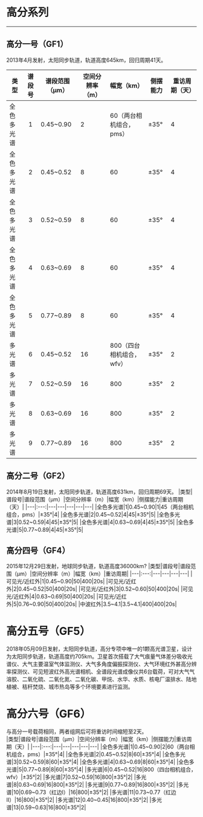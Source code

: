 
# 高分系列

---
##  高分一号（GF1）  

2013年4月发射，太阳同步轨道，轨道高度645km，回归周期41天。  

|类型|谱段号|谱段范围（μm）|空间分辨率（m）|幅宽（km）|侧摆能力|重访周期（天）|
|---|:---:|---|---|---|---|---|
|全色多光谱|1|0.45~0.90|2|60（两台相机组合，pms）|±35°|4|
|全色多光谱|2|0.45~0.52|8|60|±35°|4|
|全色多光谱|3|0.52~0.59|8|60|±35°|4|
|全色多光谱|4|0.63~0.69|8|60|±35°|4|
|全色多光谱|5|0.77~0.89|8|60|±35°|4|
|多光谱|6|0.45~0.52|16|800（四台相机组合，wfv）|±35°|2|
|多光谱|7|0.52~0.59|16|800|±35°|2| 
|多光谱|8|0.63~0.69|16|800|±35°|2| 
|多光谱|9|0.77~0.89|16|800|±35°|2| 

## 高分二号（GF2）  

2014年8月19日发射，太阳同步轨道，轨道高度631km，回归周期69天。 
|类型|谱段号|谱段范围（μm）|空间分辨率（m）|幅宽（km）|侧摆能力|重访周期（天）|
|---|:---:|---|---|---|---|---|
|全色多光谱|1|0.45~0.90|1|45（两台相机组合，pms）|±35°|4|
|全色多光谱|2|0.45~0.52|4|45|±35°|5|
|全色多光谱|3|0.52~0.59|4|45|±35°|5|
|全色多光谱|4|0.63~0.69|4|45|±35°|5|
|全色多光谱|5|0.77~0.89|4|45|±35°|5|



## 高分四号（GF4）  

2015年12月29日发射，地球同步轨道，轨道高度36000km?
|类型|谱段号|谱段范围（μm）|空间分辨率（m）|幅宽（km）|重访周期|
|---|:---:|---|---|---|---|
|可见光/近红外|1|0.45~0.90|50|400|20s|
|可见光/近红外|2|0.45~0.52|50|400|20s|
|可见光/近红外|3|0.52~0.60|50|400|20s|
|可见光/近红外|4|0.63~0.69|50|400|20s|
|可见光/近红外|5|0.76~0.90|50|400|20s|
|中波红外|3.5~4.1|3.5~4.1|400|400|20s|

# 高分五号（GF5）  

2018年05月09日发射，太阳同步轨道，高分专项中唯一的1颗高光谱卫星，设计为太阳同步轨道，轨道高度约705km。卫星首次搭载了大气痕量气体差分吸收光谱仪、大气主要温室气体监测仪、大气多角度偏振探测仪、大气环境红外甚高分辨率探测仪、可见短波红外高光谱相机、全谱段光谱成像仪共6台载荷，可对大气气溶胶、二氧化硫、二氧化氮、二氧化碳、甲烷、水华、水质、核电厂温排水、陆地植被、秸秆焚烧、城市热岛等多个环境要素进行监测。

# 高分六号（GF6）

与高分一号载荷相同，两者组网后可将重访时间缩短至2天。  
|类型|谱段号|谱段范围（μm）|空间分辨率（m）|幅宽（km）|侧摆能力|重访周期（天）|
|---|:---:|---|---|---|---|---|
|全色多光谱|1|0.45~0.90|2|60（两台相机组合，pms）|±35°|4|
|全色多光谱|2|0.45~0.52|8|60|±35°|4|
|全色多光谱|3|0.52~0.59|8|60|±35°|4|
|全色多光谱|4|0.63~0.69|8|60|±35°|4|
|全色多光谱|5|0.77~0.89|8|60|±35°|4|
|多光谱|6|0.45~0.52|16|800（四台相机组合，wfv）|±35°|2|
|多光谱|7|0.52~0.59|16|800|±35°|2| 
|多光谱|8|0.63~0.69|16|800|±35°|2| 
|多光谱|9|0.77~0.89|16|800|±35°|2| 
|多光谱|10|0.69~0.73（红边I）|16|800|±35°|2| 
|多光谱|11|0.73~0.77（红边II）|16|800|±35°|2| 
|多光谱|12|0.40~0.45|16|800|±35°|2| 
|多光谱|13|0.59~0.63|16|800|±35°|2| 


